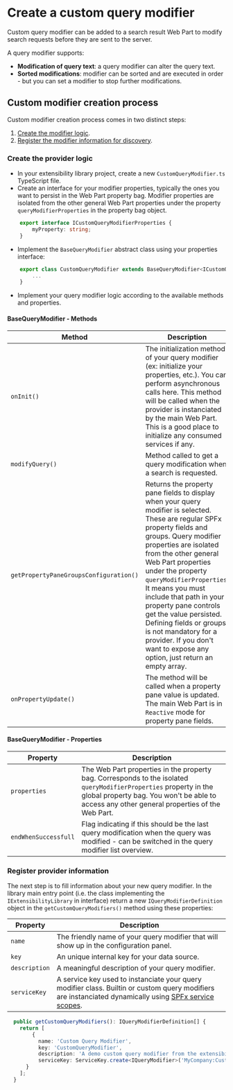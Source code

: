 # Create a custom query modifier

Custom query modifier can be added to a search result Web Part to modify search requests before they are sent to the server.

A query modifier supports:

- **Modification of query text**: a query modifier can alter the query text.
- **Sorted modifications**: modifier can be sorted and are executed in order - but you can set a modifier to stop further modifications.

## Custom modifier creation process

Custom modifier creation process comes in two distinct steps:

1. [Create the modifier logic](#create-the-component-logic-and-sub-components).
2. [Register the modifier information for discovery](#register-component-information).

### Create the provider logic

* In your extensibility library project, create a new `CustomQueryModifier.ts` TypeScript file.
* Create an interface for your modifier properties, typically the ones you want to persist in the Web Part property bag. Modifier properties are isolated from the other general Web Part properties under the property `queryModifierProperties` in the property bag object.
```typescript
    export interface ICustomQueryModifierProperties {
        myProperty: string;
    }
```

* Implement the `BaseQueryModifier` abstract class using your properties interface:
```typescript
    export class CustomQueryModifier extends BaseQueryModifier<ICustomQueryModifierProperties> {
        ...
    }
```

* Implement your query modifier logic according to the available methods and properties.

#### BaseQueryModifier - Methods

| Method | Description |
| --------- | ---------- |
| `onInit()`| The initialization method of your query modifier (ex: initialize your properties, etc.). You can perform asynchronous calls here. This method will be called when the provider is instanciated by the main Web Part. This is a good place to initialize any consumed services if any.
| `modifyQuery()` | Method called to get a query modification when a search is requested.
| `getPropertyPaneGroupsConfiguration()` | Returns the property pane fields to display when your query modifier is selected. These are regular SPFx property fields and groups. Query modifier properties are isolated from the other general Web Part properties under the property `queryModifierProperties`. It means you must include that path in your property pane controls get the value persisted. Defining fields or groups is not mandatory for a provider. If you don't want to expose any option, just return an empty array.
| `onPropertyUpdate()` | The method will be called when a property pane value is updated. The main Web Part is in `Reactive` mode for property pane fields.

#### BaseQueryModifier - Properties

| Property | Description |
| --------- | ---------- |
| `properties` | The Web Part properties in the property bag. Corresponds to the isolated `queryModifierProperties` property in the global property bag. You won't be able to access any other general properties of the Web Part.
| `endWhenSuccessfull` | Flag indicating if this should be the last query modification when the query was modified - can be switched in the query modifier list overview.  

### Register provider information

The next step is to fill information about your new query modifier. In the library main entry point (i.e. the class implementing the `IExtensibilityLibrary` in interface) return a new `IQueryModifierDefinition` object in the `getCustomQueryModifiers()` method using these properties: 

| Property | Description |
| --------- | ---------- |
| `name` | The friendly name of your query modifier that will show up in the configuration panel.
| `key` | An unique internal key for your data source.
| `description` | A meaningful description of your query modifier.
| `serviceKey` | A service key used to instanciate your query modifier class. Builtin or custom query modifiers are instanciated dynamically using [SPFx service scopes](https://docs.microsoft.com/en-us/javascript/api/sp-core-library/servicescope?view=sp-typescript-latest).

```typescript
  public getCustomQueryModifiers(): IQueryModifierDefinition[] {
    return [
        {
          name: 'Custom Query Modifier',
          key: 'CustomQueryModifier',
          description: 'A demo custom query modifier from the extensibility library',
          serviceKey: ServiceKey.create<IQueryModifier>('MyCompany:CustomQueryModifier', CustomQueryModifier)
      }
    ];
  }
```
